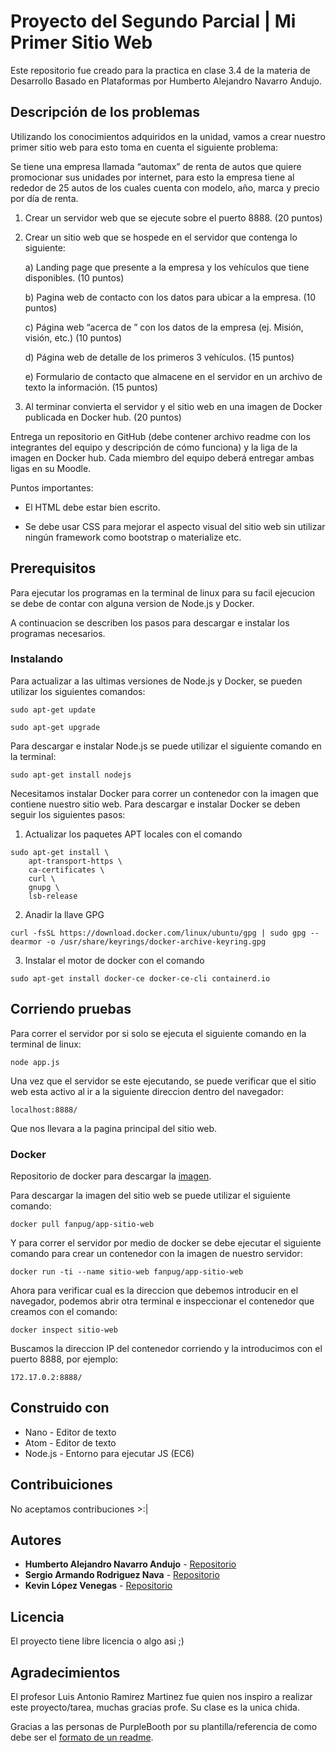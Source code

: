 # Proyecto del Segundo Parcial | Mi Primer Sitio Web
Este repositorio fue creado para la practica en clase 3.4 de la materia de Desarrollo Basado en Plataformas por Humberto Alejandro Navarro Andujo.

## Descripción de los problemas
Utilizando los conocimientos adquiridos en la unidad, vamos a crear nuestro primer sitio web para esto toma en cuenta el siguiente problema:

Se tiene una empresa llamada “automax” de renta de autos que quiere promocionar sus unidades por internet, para esto la empresa tiene al rededor de 25 autos de los cuales cuenta con modelo, año, marca y precio por día de renta.

1. Crear un servidor web que se ejecute sobre el puerto 8888. (20 puntos)

2. Crear un sitio web que se hospede en el servidor que contenga lo siguiente:

    a) Landing page que presente a la empresa y los vehículos que tiene disponibles. (10 puntos)

    b) Pagina web de contacto con los datos para ubicar a la empresa. (10 puntos)

    c) Página web “acerca de ” con los datos de la empresa (ej. Misión, visión, etc.)  (10 puntos)

    d) Página web de detalle de los primeros 3 vehículos.  (15 puntos)

    e) Formulario de contacto que almacene en el servidor en un archivo de texto la información. (15 puntos)

3. Al terminar convierta el servidor y el sitio web en una imagen de Docker publicada en Docker hub. (20 puntos)

Entrega un repositorio en GitHub (debe contener archivo readme con los integrantes del equipo y descripción de cómo funciona) y la liga de la imagen en Docker hub. Cada miembro del equipo deberá entregar ambas ligas en su Moodle.

Puntos importantes:

 * El HTML debe estar bien escrito.

 * Se debe usar CSS para mejorar el aspecto visual del sitio web sin utilizar ningún framework como bootstrap o materialize etc.



## Prerequisitos
Para ejecutar los programas en la terminal de linux para su facil ejecucion se debe de contar con alguna version de Node.js y Docker.

A continuacion se describen los pasos para descargar e instalar los programas necesarios.


### Instalando
Para actualizar a las ultimas versiones de Node.js y Docker, se pueden utilizar los siguientes comandos:
```
sudo apt-get update
```
```
sudo apt-get upgrade
```

Para descargar e instalar Node.js se puede utilizar el siguiente comando en la terminal:
```
sudo apt-get install nodejs
```

Necesitamos instalar Docker para correr un contenedor con la imagen que contiene nuestro sitio web. Para descargar e instalar Docker se deben seguir los siguientes pasos:
1. Actualizar los paquetes APT locales con el comando
```
sudo apt-get install \
    apt-transport-https \
    ca-certificates \
    curl \
    gnupg \
    lsb-release
```
2. Anadir la llave GPG
```
curl -fsSL https://download.docker.com/linux/ubuntu/gpg | sudo gpg --dearmor -o /usr/share/keyrings/docker-archive-keyring.gpg
```
3. Instalar el motor de docker con el comando
```
sudo apt-get install docker-ce docker-ce-cli containerd.io
```


## Corriendo pruebas
Para correr el servidor por si solo se ejecuta el siguiente comando en la terminal de linux:
```
node app.js
```
Una vez que el servidor se este ejecutando, se puede verificar que el sitio web esta activo al ir a la siguiente direccion dentro del navegador:
```
localhost:8888/
```
Que nos llevara a la pagina principal del sitio web.

### Docker
Repositorio de docker para descargar la [imagen](https://hub.docker.com/r/fanpug/app-sitio-web).

Para descargar la imagen del sitio web se puede utilizar el siguiente comando:
```
docker pull fanpug/app-sitio-web
```

Y para correr el servidor por medio de docker se debe ejecutar el siguiente comando para crear un contenedor con la imagen de nuestro servidor:
```
docker run -ti --name sitio-web fanpug/app-sitio-web
```

Ahora para verificar cual es la direccion que debemos introducir en el navegador, podemos abrir otra terminal e inspeccionar el contenedor que creamos con el comando:
```
docker inspect sitio-web
```

Buscamos la direccion IP del contenedor corriendo y la introducimos con el puerto 8888, por ejemplo:
```
172.17.0.2:8888/
```

## Construido con
* Nano - Editor de texto
* Atom - Editor de texto
* Node.js - Entorno para ejecutar JS (EC6)


## Contribuiciones
No aceptamos contribuciones >:|


## Autores
* **Humberto Alejandro Navarro Andujo** - [Repositorio](https://github.com/fanpug)
* **Sergio Armando Rodriguez Nava** - [Repositorio](https://github.com/XKerberosX)
* **Kevin López Venegas** - [Repositorio](https://github.com/kevinlpzv)

## Licencia
El proyecto tiene libre licencia o algo asi ;)


## Agradecimientos
El profesor Luis Antonio Ramirez Martinez fue quien nos inspiro a realizar este proyecto/tarea, muchas gracias profe. Su clase es la unica chida.

Gracias a las personas de PurpleBooth por su plantilla/referencia de como debe ser el [formato de un readme](https://gist.github.com/PurpleBooth/109311bb0361f32d87a2).
